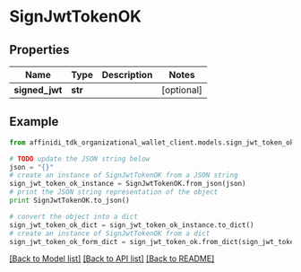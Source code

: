 # SignJwtTokenOK

## Properties

| Name           | Type    | Description | Notes      |
| -------------- | ------- | ----------- | ---------- |
| **signed_jwt** | **str** |             | [optional] |

## Example

```python
from affinidi_tdk_organizational_wallet_client.models.sign_jwt_token_ok import SignJwtTokenOK

# TODO update the JSON string below
json = "{}"
# create an instance of SignJwtTokenOK from a JSON string
sign_jwt_token_ok_instance = SignJwtTokenOK.from_json(json)
# print the JSON string representation of the object
print SignJwtTokenOK.to_json()

# convert the object into a dict
sign_jwt_token_ok_dict = sign_jwt_token_ok_instance.to_dict()
# create an instance of SignJwtTokenOK from a dict
sign_jwt_token_ok_form_dict = sign_jwt_token_ok.from_dict(sign_jwt_token_ok_dict)
```

[[Back to Model list]](../README.md#documentation-for-models) [[Back to API list]](../README.md#documentation-for-api-endpoints) [[Back to README]](../README.md)
